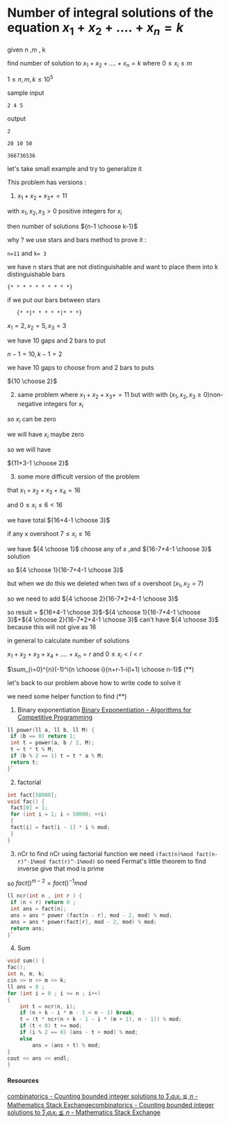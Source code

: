 # Number of integral solutions of the equation $x_1 + x_2 +…. + x_n = k$

given n ,m , k

find number of solution to $x_1 + x_2 +…. + x_n = k$ where $0\leq x_i \leq m$

$1 ≤ n, m, k ≤ 10^5$

sample input

```plaintext
2 4 5
```

output

```plaintext
2
```

```plaintext
20 10 50
```

```plaintext
366736536
```

let's take small example and try to generalize it

This problem has versions :

1. $x_1+x_2+x_3+=11$
  
  with $x_1,x_2,x_3>0$ positive integers for $x_i$
  
  then number of solutions ${n-1 \choose k-1}$
  
  why ? we use stars and bars method to prove it :
  
  `n=11` and `k= 3`
  
  we have n stars that are not distinguishable and want to place them into k distinguishable bars
  
  ```
  {* * * * * * * * * *}
  ```
  

if we put our bars between stars

```
   {* *|* * * * *|* * *}
```

$x_1=2,x_2=5,x_3=3$

we have 10 gaps and 2 bars to put

$n-1=10 , k-1=2$

we have 10 gaps to choose from and 2 bars to puts

${10 \choose 2}$

2. same problem where $x_1+x_2+x_3+=11$ but with with ($x_1,x_2,x_3\geq0$)non-negative integers for $x_i$

so $x_i$ can be zero

we will have $x_i$ maybe zero

so we will have

${11+3-1 \choose 2}$

3. some more difficult version of the problem
  
  that $x_1+x_2+x_3+x_4=16$
  
  and $0\leq x_i \leq 6 <16$
  

we have total ${16+4-1 \choose 3}$

if any x overshoot $7 \leq x_i\leq 16$

we have ${4 \choose 1}$ choose any of x ,and ${16-7+4-1 \choose 3}$ solution

so ${4 \choose 1}{16-7+4-1 \choose 3}$

but when we do this we deleted when two of x overshoot ($x_1,x_2=7$)

so we need to add ${4 \choose 2}{16-7*2+4-1 \choose 3}$

so result = ${16+4-1 \choose 3}$-${4 \choose 1}{16-7+4-1 \choose 3}$+${4 \choose 2}{16-7*2+4-1 \choose 3}$ can't have ${4 \choose 3}$ because this will not give as 16

in general to calculate number of solutions

$x_1+x_2+x_3+x_4+....+x_n=r$ and $0 \leq x_i< l < r$

$\sum_{i=0}^{n}(-1)^i{n \choose i}{n+r-1-i(l+1) \choose n-1}$ (**)

let's back to our problem above how to write code to solve it

we need some helper function to find (**)

1. Binary exponentiation
  [Binary Exponentiation - Algorithms for Competitive Programming](https://cp-algorithms.com/algebra/binary-exp.html)
  
  ```cpp
  ll power(ll a, ll b, ll M) {
   if (b == 0) return 1;
   int t = power(a, b / 2, M);
   t = t * t % M;
   if (b % 2 == 1) t = t * a % M;
   return t;
  }`
  ```
  
2. factorial
  
  ```cpp
  int fact[50000];
  void fac() {
   fact[0] = 1;
   for (int i = 1; i < 50000; ++i)
   {
   fact[i] = fact[i - 1] * i % mod;
   }
  }
  ```
  
3. nCr 
  to find nCr using factorial function we need `(fact(n)%mod fact(n-r)^-1%mod fact(r)^-1%mod)`
  so need Fermat's little theorem to find inverse give that mod is prime
  
  so $fact()^{m-2}=fact()^{-1} mod$
  
  ```cpp
  ll ncr(int n , int r ) {
   if (n < r) return 0 ;
   int ans = fact[n];
   ans = ans * power (fact[n - r], mod - 2, mod) % mod;
   ans = ans * power(fact[r], mod - 2, mod) % mod;
   return ans;
  }`
  ```
  
4. Sum
  
  ```cpp
  void sum() {
  fac();
  int n, m, k;
  cin >> n >> m >> k;
  ll ans = 0 ;
  for (int i = 0 ; i <= n ; i++)
  {
      int t = ncr(n, i);
      if (n + k - i * m - 1 < n - 1) break;
      t = (t * ncr(n + k - 1 - i * (m + 1), n - 1)) % mod;
      if (t < 0) t += mod;
      if (i % 2 == 0) (ans - t + mod) % mod;
      else
          ans = (ans + t) % mod;
  }
  cout << ans << endl;
  }
  ```
  

#### Resources

[combinatorics - Counting bounded integer solutions to $\sum_ia_ix_i\leqq n$ - Mathematics Stack Exchange](https://math.stackexchange.com/questions/910809/counting-bounded-integer-solutions-to-sum-ia-ix-i-leqq-n/910820#910820)[combinatorics - Counting bounded integer solutions to $\sum_ia_ix_i\leqq n$ - Mathematics Stack Exchange](https://math.stackexchange.com/questions/910809/counting-bounded-integer-solutions-to-sum-ia-ix-i-leqq-n/910820#910820)
